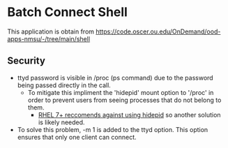 # Batch Connect Shell

This application is obtain from https://code.oscer.ou.edu/OnDemand/ood-apps-nmsu/-/tree/main/shell

## Security
- ttyd password is visible in /proc (ps command) due to the password being passed directly in the call.
  - To mitigate this impliment the 'hidepid' mount option to '/proc' in order to prevent users from seeing processes that do not belong to them.
    - [RHEL 7+ reccomends against using hidepid](https://access.redhat.com/solutions/6704531) so another solution is likely needed.
- To solve this problem, -m 1 is added to the ttyd option. This option ensures that only one client can connect.